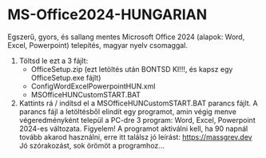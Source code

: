 # MS-Office2024-HUNGARIAN

Egszerű, gyors, és sallang mentes Microsoft Office 2024 (alapok: Word, Excel, Powerpoint) telepítés, magyar nyelv csomaggal.
1. Töltsd le ezt a 3 fájlt:
   - OfficeSetup.zip (ezt letöltés után BONTSD KI!!!, és kapsz egy OfficeSetup.exe fájlt)
   - ConfigWordExcelPowerpointHUN.xml
   - MSOfficeHUNCustomSTART.BAT
2. Kattints rá / indítsd el a MSOfficeHUNCustomSTART.BAT parancs fájlt.
A parancs fájl a letöltésből elindít egy programot, amin végig menve végeredményként települ a PC-dre 3 program: Word, Excel, Powerpoint 2024-es változata.
Figyelem! A programot aktiválni kell, ha 90 napnál tovább akarod használni, erre itt találsz jó leírást:
https://massgrev.dev
Jó szórakozást, sok örömöt a programhoz...
